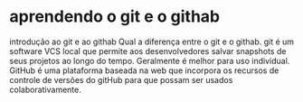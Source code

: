 # aprendendo o git e o githab
introdução ao git e ao githab
Qual a diferença entre o git e o githab.
git é um software VCS local que permite aos desenvolvedores salvar snapshots de seus projetos ao longo do tempo. Geralmente é melhor para uso individual. GitHub é uma plataforma baseada na web que incorpora os recursos de controle de versões do gitHub para que possam ser usados colaborativamente.
